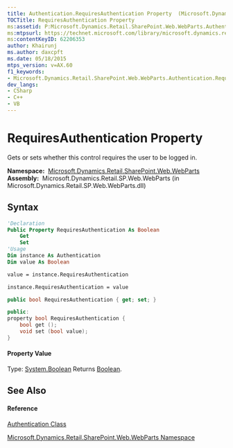 ```yaml
---
title: Authentication.RequiresAuthentication Property  (Microsoft.Dynamics.Retail.SharePoint.Web.WebParts)
TOCTitle: RequiresAuthentication Property
ms:assetid: P:Microsoft.Dynamics.Retail.SharePoint.Web.WebParts.Authentication.RequiresAuthentication
ms:mtpsurl: https://technet.microsoft.com/library/microsoft.dynamics.retail.sharepoint.web.webparts.authentication.requiresauthentication(v=AX.60)
ms:contentKeyID: 62206353
author: Khairunj
ms.author: daxcpft
ms.date: 05/18/2015
mtps_version: v=AX.60
f1_keywords:
- Microsoft.Dynamics.Retail.SharePoint.Web.WebParts.Authentication.RequiresAuthentication
dev_langs:
- CSharp
- C++
- VB
---
```


# RequiresAuthentication Property

Gets or sets whether this control requires the user to be logged in.

**Namespace:**  [Microsoft.Dynamics.Retail.SharePoint.Web.WebParts](microsoft-dynamics-retail-sharepoint-web-webparts-namespace.md)  
**Assembly:**  Microsoft.Dynamics.Retail.SP.Web.WebParts (in Microsoft.Dynamics.Retail.SP.Web.WebParts.dll)

## Syntax

``` vb
'Declaration
Public Property RequiresAuthentication As Boolean
    Get
    Set
'Usage
Dim instance As Authentication
Dim value As Boolean

value = instance.RequiresAuthentication

instance.RequiresAuthentication = value
```

``` csharp
public bool RequiresAuthentication { get; set; }
```

``` c++
public:
property bool RequiresAuthentication {
    bool get ();
    void set (bool value);
}
```

#### Property Value

Type: [System.Boolean](https://technet.microsoft.com/library/a28wyd50\(v=ax.60\))  
Returns [Boolean](https://technet.microsoft.com/library/a28wyd50\(v=ax.60\)).  

## See Also

#### Reference

[Authentication Class](authentication-class-microsoft-dynamics-retail-sharepoint-web-webparts.md)

[Microsoft.Dynamics.Retail.SharePoint.Web.WebParts Namespace](microsoft-dynamics-retail-sharepoint-web-webparts-namespace.md)

